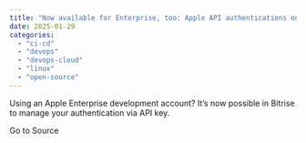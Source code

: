 ```yaml
---
title: "Now available for Enterprise, too: Apple API authentications on Bitrise - Bitrise Blog"
date: 2025-01-29
categories: 
  - "ci-cd"
  - "devops"
  - "devops-cloud"
  - "linux"
  - "open-source"
---
```


Using an Apple Enterprise development account? It’s now possible in Bitrise to manage your authentication via API key.

Go to Source

